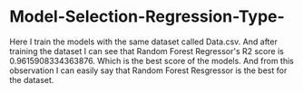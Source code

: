 # Model-Selection-Regression-Type-
Here I train the models with the same dataset called Data.csv. And after training the dataset I can see that Random Forest Regressor's R2 score is 0.9615908334363876. Which is the best score of the models. And from this observation I can easily say that Random Forest Resgressor is the best for the dataset.
